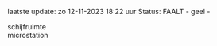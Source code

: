 laatste update: 
zo 12-11-2023 18:22   uur 
Status: FAALT - geel - 
<div class="service Y">schijfruimte</div><div class="service Y">microstation</div>